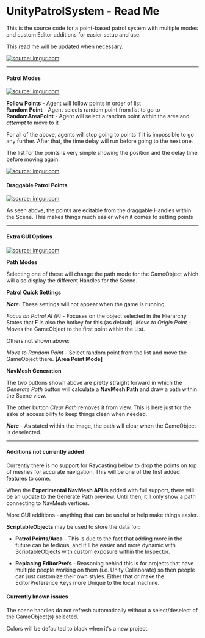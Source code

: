 # UnityPatrolSystem - Read Me

This is the source code for a point-based patrol system with multiple modes and custom Editor additions for easier setup and use.

This read me will be updated when necessary. 

<a href="https://imgur.com/zyK3DPn"><img src="https://i.imgur.com/zyK3DPn.gif" title="source: imgur.com" /></a>

---

#### Patrol Modes

<a href="https://imgur.com/GgfaFj3"><img src="https://i.imgur.com/GgfaFj3.png" title="source: imgur.com" /></a>


**Follow Points** - Agent will follow points in order of list    
**Random Point** - Agent selects random point from list to go to   
**RandomAreaPoint** - Agent will select a random point within the area and *attempt* to move to it

For all of the above, agents will stop going to points if it is impossible to go any further.
After that, the time delay will run before going to the next one. 

The list for the points is very simple showing the position and the delay time before moving again.

<a href="https://imgur.com/hWEi8KO"><img src="https://i.imgur.com/hWEi8KO.png" title="source: imgur.com" /></a>

#### Draggable Patrol Points

<a href="https://imgur.com/eUWmtHx"><img src="https://i.imgur.com/eUWmtHx.gif" title="source: imgur.com" /></a>

As seen above, the points are editable from the draggable Handles within the Scene. This makes things much easier when it comes to setting points

---

#### Extra GUI Options

<a href="https://imgur.com/eaaBYeK"><img src="https://i.imgur.com/eaaBYeK.png" title="source: imgur.com" /></a>

**Path Modes**

Selecting one of these will change the path mode for the GameObject which will also display the different Handles for the Scene.

**Patrol Quick Settings**

***Note:*** These settings will not appear when the game is running. 

*Focus on Patrol AI (F)* - Focuses on the object selected in the Hierarchy. States that F is also the hotkey for this (as default).
*Move to Origin Point* - Moves the GameObject to the first point within the List.

Others not shown above:

*Move to Random Point* - Select random point from the list and move the GameObject there. **[Area Point Mode]**

**NavMesh Generation**

The two buttons shown above are pretty straight forward in which the *Generate Path* button will calculate a **NavMesh Path** and draw a path within the Scene view.

The other button *Clear Path* removes it from view. This is here just for the sake of accessibility to keep things clean when needed.

***Note*** - As stated within the image, the path will clear when the GameObject is deselected.

---

#### Additions not currently added

Currently there is no support for Raycasting below to drop the points on top of meshes for accurate navigation. This will be one of the first added features to come.

When the **Experimental NavMesh API** is added with full support, there will be an update to the Generate Path preview. Until then, it'll only show a path connecting to NavMesh vertices.

More GUI additions - anything that can be useful or help make things easier.

**ScriptableObjects** may be used to store the data for:

- **Patrol Points/Area** - This is due to the fact that adding more in the future can be tedious, and it'll be easier and more dynamic with ScriptableObjects with custom exposure within the Inspector.

- **Replacing EditorPrefs** - Reasoning behind this is for projects that have multiple people working on them (i.e. Unity Collaborate) so then people can just customize their own styles. Either that or make the EditorPreference Keys more Unique to the local machine.

#### Currently known issues

The scene handles do not refresh automatically without a select/deselect of the GameObject(s) selected.

Colors will be defaulted to black when it's a new project. 
